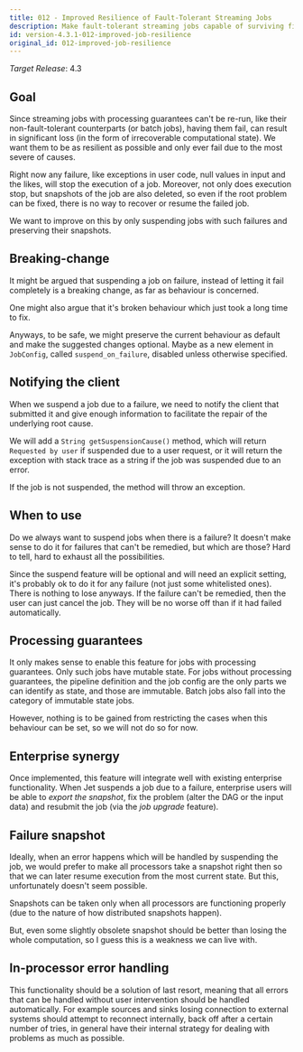 ```yaml
---
title: 012 - Improved Resilience of Fault-Tolerant Streaming Jobs
description: Make fault-tolerant streaming jobs capable of surviving fixable errors.
id: version-4.3.1-012-improved-job-resilience
original_id: 012-improved-job-resilience
---
```


*Target Release*: 4.3

## Goal

Since streaming jobs with processing guarantees can't be re-run, like
their non-fault-tolerant counterparts (or batch jobs), having them fail,
can result in significant loss (in the form of irrecoverable
computational state). We want them to be as resilient as possible and
only ever fail due to the most severe of causes.

Right now any failure, like exceptions in user code, null values in
input and the likes, will stop the execution of a job. Moreover, not
only does execution stop, but snapshots of the job are also deleted, so
even if the root problem can be fixed, there is no way to recover or
resume the failed job.

We want to improve on this by only suspending jobs with such failures
and preserving their snapshots.

## Breaking-change

It might be argued that suspending a job on failure, instead of letting
it fail completely is a breaking change, as far as behaviour is
concerned.

One might also argue that it's broken behaviour which just took a long
time to fix.

Anyways, to be safe, we might preserve the current behaviour as default
and make the suggested changes optional. Maybe as a new element in
`JobConfig`, called `suspend_on_failure`, disabled unless otherwise
specified.

## Notifying the client

When we suspend a job due to a failure, we need to notify the client that
submitted it and give enough information to facilitate the repair of the
underlying root cause.

We will add a `String getSuspensionCause()` method, which will return
`Requested by user` if suspended due to a user request, or it will
return the exception with stack trace as a string if the job was
suspended due to an error.

If the job is not suspended, the method will throw an exception.

## When to use

Do we always want to suspend jobs when there is a failure? It doesn't
make sense to do it for failures that can't be remedied, but which are
those? Hard to tell, hard to exhaust all the possibilities.

Since the suspend feature will be optional and will need an explicit
setting, it's probably ok to do it for any failure (not just some
whitelisted ones). There is nothing to lose anyways. If the failure
can't be remedied, then the user can just cancel the job. They will be
no worse off than if it had failed automatically.

## Processing guarantees

It only makes sense to enable this feature for jobs with processing
guarantees. Only such jobs have mutable state. For jobs without
processing guarantees, the pipeline definition and the job config are
the only parts we can identify as state, and those are immutable. Batch
jobs also fall into the category of immutable state jobs.

However, nothing is to be gained from restricting the cases when this
behaviour can be set, so we will not do so for now.

## Enterprise synergy

Once implemented, this feature will integrate well with existing
enterprise functionality. When Jet suspends a job due to a failure,
enterprise users will be able to _export the snapshot_, fix the problem
(alter the DAG or the input data) and resubmit the job (via the _job
upgrade_ feature).

## Failure snapshot

Ideally, when an error happens which will be handled by suspending the
job, we would prefer to make all processors take a snapshot right then
so that we can later resume execution from the most current state. But
this, unfortunately doesn't seem possible.

Snapshots can be taken only when all processors are functioning properly
(due to the nature of how distributed snapshots happen).

But, even some slightly obsolete snapshot should be better than losing
the whole computation, so I guess this is a weakness we can live with.

## In-processor error handling

This functionality should be a solution of last resort, meaning that all
errors that can be handled without user intervention should be handled
automatically. For example sources and sinks losing connection to
external systems should attempt to reconnect internally, back off after
a certain number of tries, in general have their internal strategy for
dealing with problems as much as possible.
